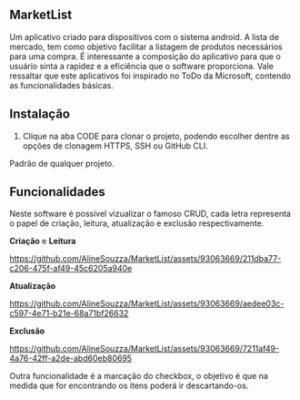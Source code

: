 ## MarketList

Um aplicativo criado para dispositivos com o sistema android. A lista de mercado, tem como objetivo facilitar a listagem de produtos necessários para uma compra. É interessante a composição do aplicativo para que o usuário sinta a rapidez e a eficiência que o software proporciona. Vale ressaltar que este aplicativos foi inspirado no ToDo da Microsoft, contendo as funcionalidades básicas.

## Instalação
1. Clique na aba CODE para clonar o projeto, podendo escolher dentre as opções de clonagem HTTPS, SSH ou GitHub CLI.
   
Padrão de qualquer projeto.

## Funcionalidades
Neste software é possível vizualizar o famoso CRUD, cada letra representa o papel de criação, leitura, atualização e exclusão respectivamente.

**Criação** e **Leitura**

https://github.com/AlineSouzza/MarketList/assets/93063669/211dba77-c206-475f-af49-45c6205a940e

**Atualização**

https://github.com/AlineSouzza/MarketList/assets/93063669/aedee03c-c597-4e71-b21e-68a71bf26632

**Exclusão**

https://github.com/AlineSouzza/MarketList/assets/93063669/7211af49-4a76-42ff-a2de-abd60eb80695

Outra funcionalidade é a marcação do checkbox, o objetivo é que na medida que for encontrando os itens poderá ir descartando-os.
